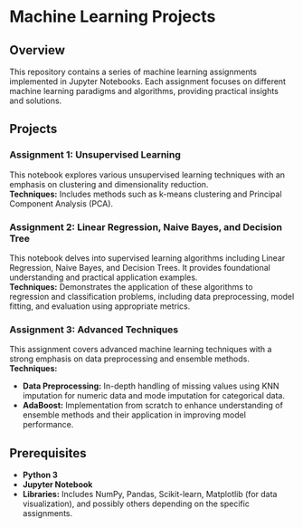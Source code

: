 # Machine Learning Projects

## Overview
This repository contains a series of machine learning assignments implemented in Jupyter Notebooks. Each assignment focuses on different machine learning paradigms and algorithms, providing practical insights and solutions.

## Projects

### Assignment 1: Unsupervised Learning
This notebook explores various unsupervised learning techniques with an emphasis on clustering and dimensionality reduction.  
**Techniques:** Includes methods such as k-means clustering and Principal Component Analysis (PCA).

### Assignment 2: Linear Regression, Naive Bayes, and Decision Tree
This notebook delves into supervised learning algorithms including Linear Regression, Naive Bayes, and Decision Trees. It provides foundational understanding and practical application examples.  
**Techniques:** Demonstrates the application of these algorithms to regression and classification problems, including data preprocessing, model fitting, and evaluation using appropriate metrics.

### Assignment 3: Advanced Techniques
This assignment covers advanced machine learning techniques with a strong emphasis on data preprocessing and ensemble methods.  
**Techniques:**
- **Data Preprocessing:** In-depth handling of missing values using KNN imputation for numeric data and mode imputation for categorical data.
- **AdaBoost:** Implementation from scratch to enhance understanding of ensemble methods and their application in improving model performance.

## Prerequisites
- **Python 3**
- **Jupyter Notebook**
- **Libraries:** Includes NumPy, Pandas, Scikit-learn, Matplotlib (for data visualization), and possibly others depending on the specific assignments.

